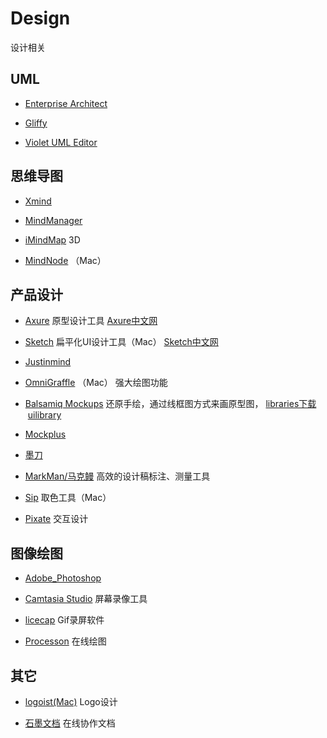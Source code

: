 # Design

设计相关


## **UML**

- [Enterprise Architect](http://www.sparxsystems.cn/)

- [Gliffy](https://www.gliffy.com/)

- [Violet UML Editor](http://alexdp.free.fr/violetumleditor)


## **思维导图**

- [Xmind](http://www.xmindchina.net/)

- [MindManager](http://www.mindmanager.cc/)

- [iMindMap](https://imindmap.com/software/) 3D

- [MindNode](https://mindnode.com/)	（Mac）

## **产品设计**

- [Axure](https://www.axure.com.cn/)  原型设计工具 [Axure中文网](https://www.axure.com.cn/category/axure/)

- [Sketch](https://www.sketchapp.com/) 扁平化UI设计工具（Mac） [Sketch中文网](http://www.sketchcn.com/sketch-chinese-user-manual.html)

- [Justinmind](http://www.justinmind.com.cn/)

- [OmniGraffle](https://www.omnigroup.com/omnigraffle) （Mac） 强大绘图功能

- [Balsamiq Mockups](https://balsamiq.com/products/mockups/) 还原手绘，通过线框图方式来画原型图， [libraries下载](https://support.balsamiq.com/resources/mockupstogo/)  [uilibrary](https://support.mybalsamiq.com/projects/uilibrary/grid)

- [Mockplus](https://www.mockplus.cn/)

- [墨刀](https://modao.cc/)
	
- [MarkMan/马克鳗](http://www.getmarkman.com/)  高效的设计稿标注、测量工具

- [Sip](http://sipapp.io/) 取色工具（Mac）

- [Pixate](http://www.pixate.com/)  交互设计

## **图像绘图**

- [Adobe_Photoshop](http://www.adobe.com/cn/)

- [Camtasia Studio](https://www.techsmith.com/camtasia.html) 屏幕录像工具

- [licecap](http://www.cockos.com/licecap/)  Gif录屏软件

- [Processon](https://www.processon.com/)  在线绘图

## 其它

- [logoist(Mac)](http://www.syniumsoftware.com/logoist) Logo设计

- [石墨文档](https://shimo.im/)  在线协作文档

